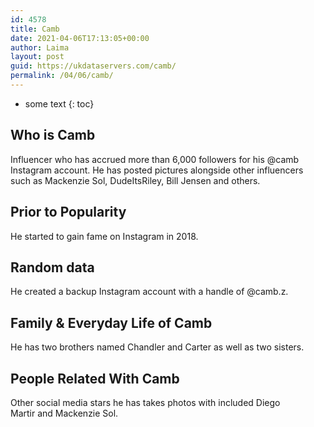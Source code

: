 ```yaml
---
id: 4578
title: Camb
date: 2021-04-06T17:13:05+00:00
author: Laima
layout: post
guid: https://ukdataservers.com/camb/
permalink: /04/06/camb/
---
```


* some text
{: toc}


## Who is Camb
                  
                  
                  
Influencer who has accrued more than 6,000 followers for his @camb Instagram account. He has posted pictures alongside other influencers such as Mackenzie Sol, DudeItsRiley, Bill Jensen and others. 
                  
              
            
              
            
                
                
                
## Prior to Popularity
                  
                  
                  
He started to gain fame on Instagram in 2018.
                  
              
            
              
            
                
                
                
## Random data
                  
                  
                  
He created a backup Instagram account with a handle of @camb.z.
                  
              
            
              
            
                
                
                
## Family & Everyday Life of Camb
                  
                  
                  
He has two brothers named Chandler and Carter as well as two sisters. 
                  
              
            
              
            
                
                
                
## People Related With Camb
                  
                  
                  
Other social media stars he has takes photos with included Diego Martir and Mackenzie Sol.
                  
              
            
              
            
                
              
            
              
              
            
            
              
            
          
          
          